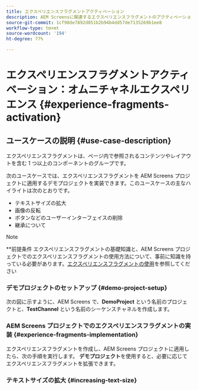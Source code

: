 ```yaml
---
title: エクスペリエンスフラグメントアクティベーション
description: AEM Screensに関連するエクスペリエンスフラグメントのアクティベーションについて学ぶのに役立つ使用例です。
source-git-commit: 1cf90de7892d051b2b94b4dd57de7135269b1ee8
workflow-type: tm+mt
source-wordcount: '194'
ht-degree: 77%

---
```



# エクスペリエンスフラグメントアクティベーション：オムニチャネルエクスペリエンス {#experience-fragments-activation}

## ユースケースの説明 {#use-case-description}

エクスペリエンスフラグメントは、ページ内で参照されるコンテンツやレイアウトを含む 1 つ以上のコンポーネントのグループです。

次のユースケースでは、エクスペリエンスフラグメントを AEM Screens プロジェクトに適用するデモプロジェクトを実装できます。このユースケースの主なハイライトは次のとおりです。

* テキストサイズの拡大
* 画像の反転
* ボタンなどのユーザーインターフェイスの削除
* 継承について

>[!NOTE]
>**前提条件
>エクスペリエンスフラグメントの基礎知識と、AEM Screens プロジェクトでのエクスペリエンスフラグメントの使用方法について、事前に知識を持っている必要があります。[エクスペリエンスフラグメントの使用](/help/user-guide/experience-fragments-in-screens.md)を参照してください

### デモプロジェクトのセットアップ {#demo-project-setup}

次の図に示すように、AEM Screens で、**DemoProject** という名前のプロジェクトと、**TestChannel** という名前のシーケンスチャネルを作成します。

### AEM Screens プロジェクトでのエクスペリエンスフラグメントの実装 {#experience-fragments-implementation}

エクスペリエンスフラグメントを作成し、AEM Screens プロジェクトに適用したら、次の手順を実行します。 **デモプロジェクト**&#x200B;を使用すると、必要に応じてエクスペリエンスフラグメントを拡張できます。

### テキストサイズの拡大 {#increasing-text-size}






